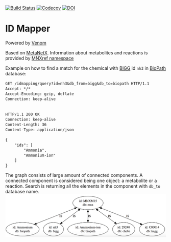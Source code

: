 [![Build Status](https://travis-ci.org/DD-DeCaF/id-mapper.svg?branch=master)]()
[![Codecov](https://codecov.io/gh/DD-DeCaF/id-mapper/branch/master/graph/badge.svg)](https://codecov.io/gh/DD-DeCaF/id-mapper)
[![DOI](https://zenodo.org/badge/80559780.svg)](https://zenodo.org/badge/latestdoi/80559780)

# ID Mapper

Powered by [Venom](https://github.com/biosustain/venom)

Based on [MetaNetX](http://www.metanetx.org/). Information about metabolites and reactions is provided by [MNXref namespace](http://www.metanetx.org/mnxdoc/mnxref.html)

Example on how to find a match for the chemical with [BIGG](https://github.com/biosustain/venom) id `nh3` in [BioPath](https://webapps.molecular-networks.com/biopath3/biopath3) database:

```
GET /idmapping/query?id=nh3&db_from=bigg&db_to=biopath HTTP/1.1
Accept: */*
Accept-Encoding: gzip, deflate
Connection: keep-alive


HTTP/1.1 200 OK
Connection: keep-alive
Content-Length: 36
Content-Type: application/json

{
    "ids": [
        "Ammonia",
        "Ammonium-ion"
    ]
}
```

The graph consists of large amount of connected components. A connected component is considered being one object: a metabolite or a reaction. Search is returning all the elements in the component with `db_to` database name.
![graph](graph.png)
